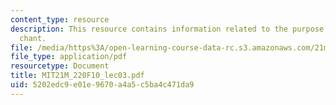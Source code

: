 ```yaml
---
content_type: resource
description: This resource contains information related to the purpose and types of
  chant.
file: /media/https%3A/open-learning-course-data-rc.s3.amazonaws.com/21m-220-early-music-fall-2010/5202edc9e01e9670a4a5c5ba4c471da9_MIT21M_220F10_lec03.pdf
file_type: application/pdf
resourcetype: Document
title: MIT21M_220F10_lec03.pdf
uid: 5202edc9-e01e-9670-a4a5-c5ba4c471da9
---
```

